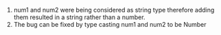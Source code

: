 1. num1 and num2 were being considered as string type therefore adding them resulted in a string rather than a number.
2. The bug can be fixed by type casting num1 and num2 to be Number
   